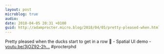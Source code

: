 ```yaml
---
layout: post
microblog: true
audio: 
date: 2018-04-05 20:31 +0100
guid: http://adamprocter.micro.blog/2018/04/05/pretty-pleased-when.html
---
```

Pretty pleased when the ducks start to get in a row 🦆 - Spatial UI demo - [youtu.be/3jOZ92-2h...](https://youtu.be/3jOZ92-2h2k) #procterphd
